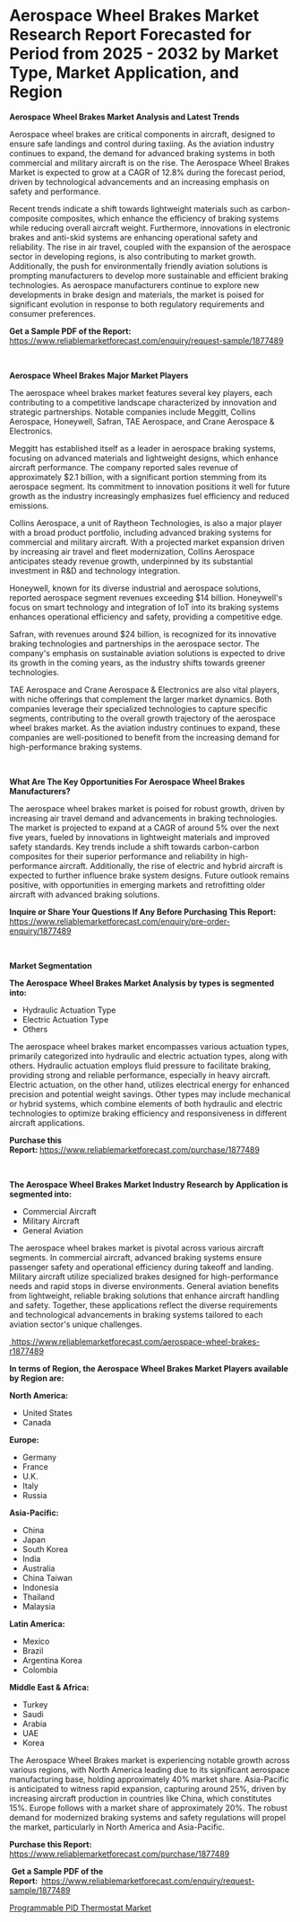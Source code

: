 <p><h1>Aerospace Wheel Brakes Market Research Report Forecasted for Period from 2025 -  2032 by Market Type, Market Application, and Region</h1></p><p><strong>Aerospace Wheel Brakes Market Analysis and Latest Trends</strong></p>
<p><p>Aerospace wheel brakes are critical components in aircraft, designed to ensure safe landings and control during taxiing. As the aviation industry continues to expand, the demand for advanced braking systems in both commercial and military aircraft is on the rise. The Aerospace Wheel Brakes Market is expected to grow at a CAGR of 12.8% during the forecast period, driven by technological advancements and an increasing emphasis on safety and performance.</p><p>Recent trends indicate a shift towards lightweight materials such as carbon-composite composites, which enhance the efficiency of braking systems while reducing overall aircraft weight. Furthermore, innovations in electronic brakes and anti-skid systems are enhancing operational safety and reliability. The rise in air travel, coupled with the expansion of the aerospace sector in developing regions, is also contributing to market growth. Additionally, the push for environmentally friendly aviation solutions is prompting manufacturers to develop more sustainable and efficient braking technologies. As aerospace manufacturers continue to explore new developments in brake design and materials, the market is poised for significant evolution in response to both regulatory requirements and consumer preferences.</p></p>
<p><strong>Get a Sample PDF of the Report:&nbsp;</strong> <a href="https://www.reliablemarketforecast.com/enquiry/request-sample/1877489?utm_campaign=2318&utm_medium=2&utm_source=Github&utm_content=ia&utm_term=28022025&utm_id=aerospace-wheel-brakes">https://www.reliablemarketforecast.com/enquiry/request-sample/1877489</a></p>
<p>&nbsp;</p>
<p><strong>Aerospace Wheel Brakes Major Market Players</strong></p>
<p><p>The aerospace wheel brakes market features several key players, each contributing to a competitive landscape characterized by innovation and strategic partnerships. Notable companies include Meggitt, Collins Aerospace, Honeywell, Safran, TAE Aerospace, and Crane Aerospace & Electronics.</p><p>Meggitt has established itself as a leader in aerospace braking systems, focusing on advanced materials and lightweight designs, which enhance aircraft performance. The company reported sales revenue of approximately $2.1 billion, with a significant portion stemming from its aerospace segment. Its commitment to innovation positions it well for future growth as the industry increasingly emphasizes fuel efficiency and reduced emissions.</p><p>Collins Aerospace, a unit of Raytheon Technologies, is also a major player with a broad product portfolio, including advanced braking systems for commercial and military aircraft. With a projected market expansion driven by increasing air travel and fleet modernization, Collins Aerospace anticipates steady revenue growth, underpinned by its substantial investment in R&D and technology integration.</p><p>Honeywell, known for its diverse industrial and aerospace solutions, reported aerospace segment revenues exceeding $14 billion. Honeywell's focus on smart technology and integration of IoT into its braking systems enhances operational efficiency and safety, providing a competitive edge.</p><p>Safran, with revenues around $24 billion, is recognized for its innovative braking technologies and partnerships in the aerospace sector. The company's emphasis on sustainable aviation solutions is expected to drive its growth in the coming years, as the industry shifts towards greener technologies.</p><p>TAE Aerospace and Crane Aerospace & Electronics are also vital players, with niche offerings that complement the larger market dynamics. Both companies leverage their specialized technologies to capture specific segments, contributing to the overall growth trajectory of the aerospace wheel brakes market. As the aviation industry continues to expand, these companies are well-positioned to benefit from the increasing demand for high-performance braking systems.</p></p>
<p>&nbsp;</p>
<p><strong>What Are The Key Opportunities For Aerospace Wheel Brakes Manufacturers?</strong></p>
<p><p>The aerospace wheel brakes market is poised for robust growth, driven by increasing air travel demand and advancements in braking technologies. The market is projected to expand at a CAGR of around 5% over the next five years, fueled by innovations in lightweight materials and improved safety standards. Key trends include a shift towards carbon-carbon composites for their superior performance and reliability in high-performance aircraft. Additionally, the rise of electric and hybrid aircraft is expected to further influence brake system designs. Future outlook remains positive, with opportunities in emerging markets and retrofitting older aircraft with advanced braking solutions.</p></p>
<p><strong>Inquire or Share Your Questions If Any Before Purchasing This Report:</strong> <a href="https://www.reliablemarketforecast.com/enquiry/pre-order-enquiry/1877489?utm_campaign=2318&utm_medium=2&utm_source=Github&utm_content=ia&utm_term=28022025&utm_id=aerospace-wheel-brakes">https://www.reliablemarketforecast.com/enquiry/pre-order-enquiry/1877489</a></p>
<p>&nbsp;</p>
<p><strong>Market Segmentation</strong></p>
<p><strong>The Aerospace Wheel Brakes Market Analysis by types is segmented into:</strong></p>
<p><ul><li>Hydraulic Actuation Type</li><li>Electric Actuation Type</li><li>Others</li></ul></p>
<p><p>The aerospace wheel brakes market encompasses various actuation types, primarily categorized into hydraulic and electric actuation types, along with others. Hydraulic actuation employs fluid pressure to facilitate braking, providing strong and reliable performance, especially in heavy aircraft. Electric actuation, on the other hand, utilizes electrical energy for enhanced precision and potential weight savings. Other types may include mechanical or hybrid systems, which combine elements of both hydraulic and electric technologies to optimize braking efficiency and responsiveness in different aircraft applications.</p></p>
<p><strong>Purchase this Report:&nbsp;</strong><a href="https://www.reliablemarketforecast.com/purchase/1877489?utm_campaign=2318&utm_medium=2&utm_source=Github&utm_content=ia&utm_term=28022025&utm_id=aerospace-wheel-brakes">https://www.reliablemarketforecast.com/purchase/1877489</a></p>
<p>&nbsp;</p>
<p><strong>The Aerospace Wheel Brakes Market Industry Research by Application is segmented into:</strong></p>
<p><ul><li>Commercial Aircraft</li><li>Military Aircraft</li><li>General Aviation</li></ul></p>
<p><p>The aerospace wheel brakes market is pivotal across various aircraft segments. In commercial aircraft, advanced braking systems ensure passenger safety and operational efficiency during takeoff and landing. Military aircraft utilize specialized brakes designed for high-performance needs and rapid stops in diverse environments. General aviation benefits from lightweight, reliable braking solutions that enhance aircraft handling and safety. Together, these applications reflect the diverse requirements and technological advancements in braking systems tailored to each aviation sector's unique challenges.</p></p>
<p><a href="https://www.reliablemarketforecast.com/aerospace-wheel-brakes-r1877489?utm_campaign=2318&utm_medium=2&utm_source=Github&utm_content=ia&utm_term=28022025&utm_id=aerospace-wheel-brakes">&nbsp;https://www.reliablemarketforecast.com/aerospace-wheel-brakes-r1877489</a></p>
<p><strong>In terms of Region, the Aerospace Wheel Brakes Market Players available by Region are:</strong></p>
<p>
    <p> <strong> North America: </strong>
        <ul>
            <li>United States</li>
            <li>Canada</li>
        </ul>
        </p> 
    <p> <strong> Europe: </strong>
        <ul>
            <li>Germany</li>
            <li>France</li>
            <li>U.K.</li>
            <li>Italy</li>
            <li>Russia</li>
        </ul>
        </p> 
    <p> <strong> Asia-Pacific: </strong>
        <ul>
            <li>China</li>
            <li>Japan</li>
            <li>South Korea</li>
            <li>India</li>
            <li>Australia</li>
            <li>China Taiwan</li>
            <li>Indonesia</li>
            <li>Thailand</li>
            <li>Malaysia</li>
        </ul>
        </p> 
    <p> <strong> Latin America: </strong>
        <ul>
            <li>Mexico</li>
            <li>Brazil</li>
            <li>Argentina Korea</li>
            <li>Colombia</li>
        </ul>
        </p> 
    <p> <strong> Middle East & Africa: </strong>
        <ul>
            <li>Turkey</li>
            <li>Saudi</li>
            <li>Arabia</li>
            <li>UAE</li>
            <li>Korea</li>
        </ul>
    </p>
    </p>
<p><p>The Aerospace Wheel Brakes market is experiencing notable growth across various regions, with North America leading due to its significant aerospace manufacturing base, holding approximately 40% market share. Asia-Pacific is anticipated to witness rapid expansion, capturing around 25%, driven by increasing aircraft production in countries like China, which constitutes 15%. Europe follows with a market share of approximately 20%. The robust demand for modernized braking systems and safety regulations will propel the market, particularly in North America and Asia-Pacific.</p></p>
<p><strong>Purchase this Report: </strong><a href="https://www.reliablemarketforecast.com/purchase/1877489?utm_campaign=2318&utm_medium=2&utm_source=Github&utm_content=ia&utm_term=28022025&utm_id=aerospace-wheel-brakes">https://www.reliablemarketforecast.com/purchase/1877489</a></p>
<p>&nbsp;<strong>Get a Sample PDF of the Report:&nbsp;&nbsp;</strong><a href="https://www.reliablemarketforecast.com/enquiry/request-sample/1877489?utm_campaign=2318&utm_medium=2&utm_source=Github&utm_content=ia&utm_term=28022025&utm_id=aerospace-wheel-brakes">https://www.reliablemarketforecast.com/enquiry/request-sample/1877489</a></p>
<p><strong></strong></p>
<p><p><a href="https://github.com/shewlisapsai/Market-Research-Report-List-1/blob/main/programmable-pid-thermostat-market.md?utm_campaign=2318&utm_medium=2&utm_source=Github&utm_content=ia&utm_term=28022025&utm_id=aerospace-wheel-brakes">Programmable PID Thermostat Market</a></p></p>